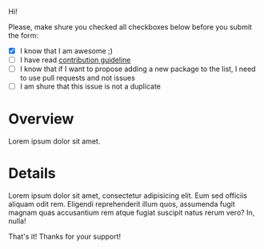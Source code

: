 Hi!

Please, make shure you checked all checkboxes below before you submit the form:
- [x] I know that I am awesome ;)
- [ ] I have read [contribution guideline](https://github.com/avelino/awesome-go/blob/master/CONTRIBUTING.md)
- [ ] I know that if I want to propose adding a new package to the list, I need to use pull requests and not issues
- [ ] I am shure that this issue is not a duplicate

# Overview

Lorem ipsum dolor sit amet.

# Details

Lorem ipsum dolor sit amet, consectetur adipisicing elit.
Eum sed officiis aliquam odit rem.
Eligendi reprehenderit illum quos, assumenda fugit magnam
quas accusantium rem atque fugiat suscipit natus rerum vero?
In, nulla!

That's it!
Thanks for your support!
